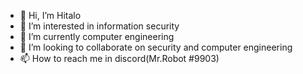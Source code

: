 - 👋 Hi, I’m Hitalo
- 👀 I’m interested in information security
- 🌱 I’m currently computer engineering
- 💞️ I’m looking to collaborate on security and computer engineering
- 📫 How to reach me in discord(Mr.Robot #9903)

<!---
H1t4l0/H1t4l0 is a ✨ special ✨ repository because its `README.md` (this file) appears on your GitHub profile.
You can click the Preview link to take a look at your changes.
--->
